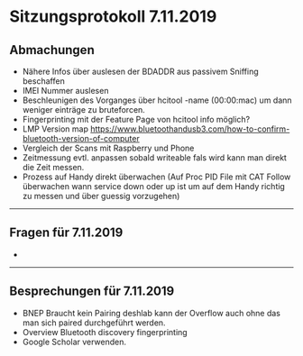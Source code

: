 # Sitzungsprotokoll 7.11.2019

## Abmachungen
* Nähere Infos über auslesen der BDADDR aus passivem Sniffing beschaffen
* IMEI Nummer auslesen
* Beschleunigen des Vorganges über hcitool -name (00:00:mac) um dann weniger einträge zu bruteforcen.
* Fingerprinting mit der Feature Page von hcitool info möglich?
* LMP Version map https://www.bluetoothandusb3.com/how-to-confirm-bluetooth-version-of-computer
* Vergleich der Scans mit Raspberry und Phone
* Zeitmessung evtl. anpassen sobald writeable fals wird kann man direkt die Zeit messen.
* Prozess auf Handy direkt überwachen (Auf Proc PID File mit CAT Follow überwachen wann service down oder up ist um auf dem Handy richtig zu messen und über guessig vorzugehen)
---

## Fragen für 7.11.2019
* 

---

## Besprechungen für 7.11.2019
* BNEP Braucht kein Pairing deshlab kann der Overflow auch ohne das man sich paired durchgeführt werden.
* Overview Bluetooth discovery fingerprinting
* Google Scholar verwenden.
